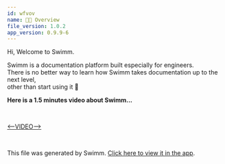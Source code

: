 ```yaml
---
id: wfvov
name: 🙋🏻‍ Overview
file_version: 1.0.2
app_version: 0.9.9-6
---
```


Hi, Welcome to Swimm.

Swimm is a documentation platform built especially for engineers.  
There is no better way to learn how Swimm takes documentation up to the next level,  
other than start using it 💪

**Here is a 1.5 minutes video about Swimm...**

<br/>

[<--VIDEO-->](https://www.youtube.com/watch?v=mNvIzGI5y4A&ab_channel=Swimm)

<br/>

This file was generated by Swimm. [Click here to view it in the app](http://localhost:5000/repos/Z2l0aHViJTNBJTNBcHJvcGVydHktbGlzdGluZy1zYW5kYm94JTNBJTNBc3dpbW1pbw==/docs/wfvov).